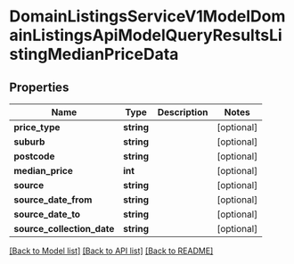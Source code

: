 # DomainListingsServiceV1ModelDomainListingsApiModelQueryResultsListingMedianPriceData

## Properties
Name | Type | Description | Notes
------------ | ------------- | ------------- | -------------
**price_type** | **string** |  | [optional] 
**suburb** | **string** |  | [optional] 
**postcode** | **string** |  | [optional] 
**median_price** | **int** |  | [optional] 
**source** | **string** |  | [optional] 
**source_date_from** | **string** |  | [optional] 
**source_date_to** | **string** |  | [optional] 
**source_collection_date** | **string** |  | [optional] 

[[Back to Model list]](../../README.md#documentation-for-models) [[Back to API list]](../../README.md#documentation-for-api-endpoints) [[Back to README]](../../README.md)

